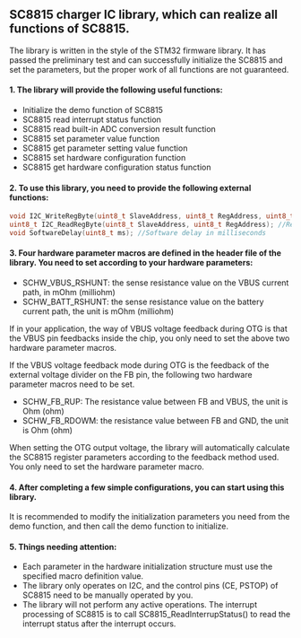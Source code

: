 ## SC8815 charger IC library, which can realize all functions of SC8815.
The library is written in the style of the STM32 firmware library. It has passed the preliminary test and can successfully initialize the SC8815 and set the parameters, but the proper work of all functions are not guaranteed.

#### 1. The library will provide the following useful functions:
* Initialize the demo function of SC8815
* SC8815 read interrupt status function
* SC8815 read built-in ADC conversion result function
* SC8815 set parameter value function
* SC8815 get parameter setting value function
* SC8815 set hardware configuration function
* SC8815 get hardware configuration status function

#### 2. To use this library, you need to provide the following external functions:
```c
void I2C_WriteRegByte(uint8_t SlaveAddress, uint8_t RegAddress, uint8_t ByteData); //Write a byte to the device register through I2C
uint8_t I2C_ReadRegByte(uint8_t SlaveAddress, uint8_t RegAddress); //Read a byte from the device register through I2C
void SoftwareDelay(uint8_t ms); //Software delay in milliseconds
```

#### 3. Four hardware parameter macros are defined in the header file of the library. You need to set according to your hardware parameters:
* SCHW_VBUS_RSHUNT: the sense resistance value on the VBUS current path, in mOhm (milliohm)
* SCHW_BATT_RSHUNT: the sense resistance value on the battery current path, the unit is mOhm (milliohm)

If in your application, the way of VBUS voltage feedback during OTG is that the VBUS pin feedbacks inside the chip, you only need to set the above two hardware parameter macros.

If the VBUS voltage feedback mode during OTG is the feedback of the external voltage divider on the FB pin, the following two hardware parameter macros need to be set.
* SCHW_FB_RUP: The resistance value between FB and VBUS, the unit is Ohm (ohm)
* SCHW_FB_RDOWM: the resistance value between FB and GND, the unit is Ohm (ohm)

When setting the OTG output voltage, the library will automatically calculate the SC8815 register parameters according to the feedback method used. You only need to set the hardware parameter macro.

#### 4. After completing a few simple configurations, you can start using this library.
It is recommended to modify the initialization parameters you need from the demo function, and then call the demo function to initialize.

#### 5. Things needing attention:
* Each parameter in the hardware initialization structure must use the specified macro definition value.
* The library only operates on I2C, and the control pins (CE, PSTOP) of SC8815 need to be manually operated by you.
* The library will not perform any active operations. The interrupt processing of SC8815 is to call SC8815_ReadInterrupStatus() to read the interrupt status after the interrupt occurs.
